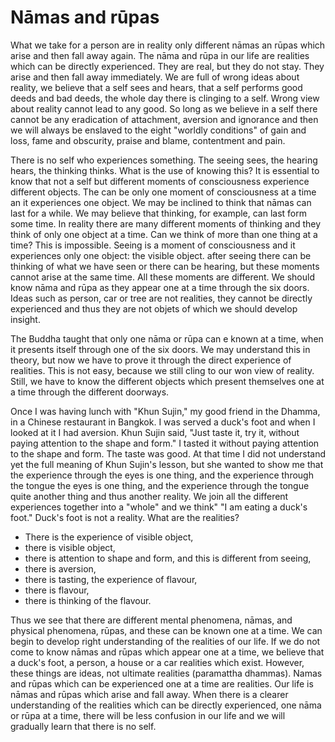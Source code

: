 ﻿Nāmas and rūpas
===============

What we take for a person are in reality only different nāmas an
rūpas which arise and then fall away again. The nāma and rūpa in our
life are realities which can be directly experienced. They are real,
but they do not stay. They arise and then fall away immediately. We are
full of wrong ideas about reality, we believe that a self sees and
hears, that a self performs good deeds and bad deeds, the whole day
there is clinging to a self. Wrong view about reality cannot lead to
any good. So long as we believe in a self there cannot be any
eradication of attachment, aversion and ignorance and then we will
always be enslaved to the eight "worldly conditions" of gain and loss,
fame and obscurity, praise and blame, contentment and pain.

There is no self who experiences something. The seeing sees, the
hearing hears, the thinking thinks. What is the use of knowing this? It
is essential to know that not a self but different moments of
consciousness experience different objects. The can be only one moment
of consciousness at a time an it experiences one object. We may be
inclined to think that nāmas can last for a while. We may believe that
thinking, for example, can last form some time. In reality there are
many different moments of thinking and they think of only one object at
a time. Can we think of more than one thing at a time? This is
impossible. Seeing is a moment of consciousness and it experiences only
one object: the visible object. after seeing there can be thinking of
what we have seen or there can be hearing, but these moments cannot
arise at the same time. All these moments are different. We should know
nāma and rūpa as they appear one at a time through the six doors.
Ideas such as person, car or tree are not realities, they cannot be
directly experienced and thus they are not objets of which we should
develop insight.

The Buddha taught that only one nāma or rūpa can e known at a
time, when it presents itself through one of the six doors. We may
understand this in theory, but now we have to prove it through the
direct experience of realities. This is not easy, because we still
cling to our won view of reality. Still, we have to know the different
objects which present themselves one at a time through the different
doorways.

Once I was having lunch with "Khun Sujin," my good friend in the
Dhamma, in a Chinese restaurant in Bangkok. I was served a duck's foot
and when I looked at it I had aversion. Khun Sujin said, "Just taste
it, try it, without paying attention to the shape and form." I tasted
it without paying attention to the shape and form. The taste was good.
At that time I did not understand yet the full meaning of Khun Sujin's
lesson, but she wanted to show me that the experience through the eyes
is one thing, and the experience through the tongue the eyes is one
thing, and the experience through the tongue quite another thing and
thus another reality. We join all the different experiences together
into a "whole" and we think" "I am eating a duck's foot." Duck's foot
is not a reality. What are the realities?

- There is the experience of visible object,
- there is visible object,
- there is attention to shape and form, and this is different from
     seeing,
- there is aversion,
- there is tasting, the experience of flavour,
- there is flavour,
- there is thinking of the flavour.

Thus we see that there are different mental phenomena, nāmas, and
physical phenomena, rūpas, and these can be known one at a time. We
can begin to develop right understanding of the realities of our life.
If we do not come to know nāmas and rūpas which appear one at a time,
we believe that a duck's foot, a person, a house or a car realities
which exist. However, these things are ideas, not ultimate realities
(paramattha dhammas). Namas and rūpas which can be experienced one at
a time are realities. Our life is nāmas and rūpas which arise and
fall away. When there is a clearer understanding of the realities which
can be directly experienced, one nāma or rūpa at a time, there will
be less confusion in our life and we will gradually learn that there is
no self.
